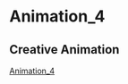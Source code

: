 # Animation_4
<h2>Creative Animation</h2>
<a href="myanimation4.netlify.app" target="_blank">Animation_4</a>
